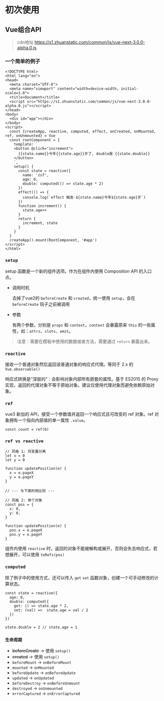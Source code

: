 # 初次使用
## Vue组合API
> cdn地址 https://s1.zhuanstatic.com/common/js/vue-next-3.0.0-alpha.0.js

### 一个简单的例子

```
<!DOCTYPE html>
<html lang="en">
<head>
  <meta charset="UTF-8">
  <meta name="viewport" content="width=device-width, initial-scale=1.0">
  <title>Document</title>
  <script src="https://s1.zhuanstatic.com/common/js/vue-next-3.0.0-alpha.0.js"></script>
</head>
<body>
  <div id="app"></div>
</body>
<script>
  const {createApp, reactive, computed, effect, onCreated, onMounted, ref, onUnmounted} = Vue
  const rootComponent = {
    template: `
    <button @click="increment">
      {{state.name}}今年{{state.age}}岁了, double是 {{state.double}}
    </button>
    `,
    setup() {
      const state = reactive({
        name: 'zsf',
        age: 0,
        double: computed(() => state.age * 2)
      })
      effect(() => {
        console.log(`effect 触发-${state.name}今年${state.age}岁`)
      })
      function increment() {
        state.age++
      }
      return {
        increment, state
      }
    }
  }
  createApp().mount(RootComponent, '#app')
</script>
</html>
```

### `setup`

setup 函数是一个新的组件选项。作为在组件内使用 Composition API 的入口点。

+ 调用时机
  
  去掉了vue2的 `beforeCreate` 和 `created`，统一使用 `setup`，会在 `beforeCreate` 钩子之前被调用

+ 参数

  有两个参数，分别是 `props` 和 `context`，`context` 会暴露原来 `this` 的一些属性，如：`attrs`、`slots`、`emit`。

> 注意：需要在模板中使用的数据或者方法，需要通过 `return` 暴露出来。

  ### `reactive`

  接收一个普通对象然后返回该普通对象的响应式代理。等同于 2.x 的 `Vue.observable()`

  响应式转换是“深层的”：会影响对象内部所有嵌套的属性。基于 ES2015 的 Proxy 实现，返回的代理对象不等于原始对象。建议仅使用代理对象而避免依赖原始对象。

  ### `ref`

  vue3 新加的 API，接受一个参数值并返回一个响应式且可改变的 ref 对象。ref 对象拥有一个指向内部值的单一属性 `.value`。

  ```
const count = ref(0)
  ```
  
### `ref vs reactive`

```
// 风格 1: 将变量分离
let x = 0
let y = 0

function updatePosition(e) {
  x = e.pageX
  y = e.pageY
}

// --- 与下面的相比较 ---

// 风格 2: 单个对象
const pos = {
  x: 0,
  y: 0,
}

function updatePosition(e) {
  pos.x = e.pageX
  pos.y = e.pageY
}
```

组件内使用 `reactive` 时，返回的对象不能被解构或展开，否则会失去响应式，若想展开，可以使用 `toRefs(pos)`

### `computed`

除了例子中的使用方式，还可以传入 `get` `set` 函数对象，创建一个可手动修改的计算状态。

```
const state = reactive({
  age: 0,
  double: computed({
    get: () => state.age * 2,
    set: (val) =>  state.age = val / 2
  })
})

state.double = 2 // state.age = 1
```

### `生命周期`

+ ~~beforeCreate~~ -> 使用 `setup()`
+ ~~created~~ -> 使用 `setup()`
+ `beforeMount` -> `onBeforeMount`
+ `mounted` -> `onMounted`
+ `beforeUpdate` -> `onBeforeUpdate`
+ `updated` -> `onUpdated`
+ `beforeDestroy` -> `onBeforeUnmount`
+ `destroyed` -> `onUnmounted`
+ `errorCaptured` -> `onErrorCaptured`

